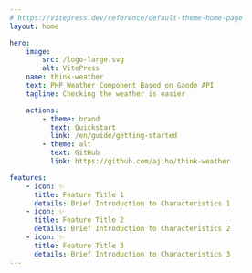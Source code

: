 ```yaml
---
# https://vitepress.dev/reference/default-theme-home-page
layout: home

hero:
    image:
        src: /logo-large.svg
        alt: VitePress
    name: think-weather
    text: PHP Weather Component Based on Gaode API
    tagline: Checking the weather is easier

    actions:
        - theme: brand
          text: Quickstart
          link: /en/guide/getting-started
        - theme: alt
          text: GitHub
          link: https://github.com/ajiho/think-weather

features:
    - icon: ✨
      title: Feature Title 1
      details: Brief Introduction to Characteristics 1
    - icon: ✨
      title: Feature Title 2
      details: Brief Introduction to Characteristics 2
    - icon: ✨
      title: Feature Title 3
      details: Brief Introduction to Characteristics 3
---
```


